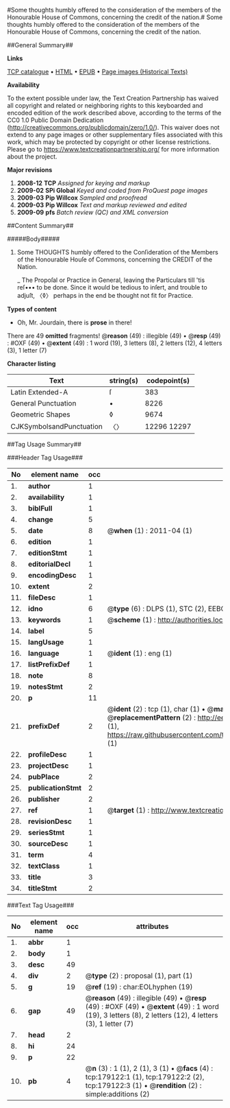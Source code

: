 #Some thoughts humbly offered to the consideration of the members of the Honourable House of Commons, concerning the credit of the nation.#
Some thoughts humbly offered to the consideration of the members of the Honourable House of Commons, concerning the credit of the nation.

##General Summary##

**Links**

[TCP catalogue](http://www.ota.ox.ac.uk/tcp/)  • 
[HTML](http://tei.it.ox.ac.uk/tcp/Texts-HTML/free/B05/B05921.html)  • 
[EPUB](http://tei.it.ox.ac.uk/tcp/Texts-EPUB/free/B05/B05921.epub) • 
[Page images (Historical Texts)](https://historicaltexts.jisc.ac.uk/eebo-52529009e)

**Availability**

To the extent possible under law, the Text Creation Partnership has waived all copyright and related or neighboring rights to this keyboarded and encoded edition of the work described above, according to the terms of the CC0 1.0 Public Domain Dedication (http://creativecommons.org/publicdomain/zero/1.0/). This waiver does not extend to any page images or other supplementary files associated with this work, which may be protected by copyright or other license restrictions. Please go to https://www.textcreationpartnership.org/ for more information about the project.

**Major revisions**

1. __2008-12__ __TCP__ *Assigned for keying and markup*
1. __2009-02__ __SPi Global__ *Keyed and coded from ProQuest page images*
1. __2009-03__ __Pip Willcox__ *Sampled and proofread*
1. __2009-03__ __Pip Willcox__ *Text and markup reviewed and edited*
1. __2009-09__ __pfs__ *Batch review (QC) and XML conversion*

##Content Summary##

#####Body#####

1. Some THOUGHTS humbly offered to the Conſideration of the Members of the Honourable Houſe of Commons, concerning the CREDIT of the Nation.

    _ The Propoſal or Practice in General, leaving the Particulars till 'tis reſ••• to be done. Since it would be tedious to inſert, and trouble to adjuſt, 〈◊〉 perhaps in the end be thought not fit for Practice.

**Types of content**

  * Oh, Mr. Jourdain, there is **prose** in there!

There are 49 **omitted** fragments! 
 @__reason__ (49) : illegible (49)  •  @__resp__ (49) : #OXF (49)  •  @__extent__ (49) : 1 word (19), 3 letters (8), 2 letters (12), 4 letters (3), 1 letter (7)

**Character listing**


|Text|string(s)|codepoint(s)|
|---|---|---|
|Latin Extended-A|ſ|383|
|General Punctuation|•|8226|
|Geometric Shapes|◊|9674|
|CJKSymbolsandPunctuation|〈〉|12296 12297|

##Tag Usage Summary##

###Header Tag Usage###

|No|element name|occ|attributes|
|---|---|---|---|
|1.|__author__|1||
|2.|__availability__|1||
|3.|__biblFull__|1||
|4.|__change__|5||
|5.|__date__|8| @__when__ (1) : 2011-04 (1)|
|6.|__edition__|1||
|7.|__editionStmt__|1||
|8.|__editorialDecl__|1||
|9.|__encodingDesc__|1||
|10.|__extent__|2||
|11.|__fileDesc__|1||
|12.|__idno__|6| @__type__ (6) : DLPS (1), STC (2), EEBO-CITATION (1), OCLC (1), VID (1)|
|13.|__keywords__|1| @__scheme__ (1) : http://authorities.loc.gov/ (1)|
|14.|__label__|5||
|15.|__langUsage__|1||
|16.|__language__|1| @__ident__ (1) : eng (1)|
|17.|__listPrefixDef__|1||
|18.|__note__|8||
|19.|__notesStmt__|2||
|20.|__p__|11||
|21.|__prefixDef__|2| @__ident__ (2) : tcp (1), char (1)  •  @__matchPattern__ (2) : ([0-9\-]+):([0-9IVX]+) (1), (.+) (1)  •  @__replacementPattern__ (2) : http://eebo.chadwyck.com/downloadtiff?vid=$1&page=$2 (1), https://raw.githubusercontent.com/textcreationpartnership/Texts/master/tcpchars.xml#$1 (1)|
|22.|__profileDesc__|1||
|23.|__projectDesc__|1||
|24.|__pubPlace__|2||
|25.|__publicationStmt__|2||
|26.|__publisher__|2||
|27.|__ref__|1| @__target__ (1) : http://www.textcreationpartnership.org/docs/. (1)|
|28.|__revisionDesc__|1||
|29.|__seriesStmt__|1||
|30.|__sourceDesc__|1||
|31.|__term__|4||
|32.|__textClass__|1||
|33.|__title__|3||
|34.|__titleStmt__|2||


###Text Tag Usage###

|No|element name|occ|attributes|
|---|---|---|---|
|1.|__abbr__|1||
|2.|__body__|1||
|3.|__desc__|49||
|4.|__div__|2| @__type__ (2) : proposal (1), part (1)|
|5.|__g__|19| @__ref__ (19) : char:EOLhyphen (19)|
|6.|__gap__|49| @__reason__ (49) : illegible (49)  •  @__resp__ (49) : #OXF (49)  •  @__extent__ (49) : 1 word (19), 3 letters (8), 2 letters (12), 4 letters (3), 1 letter (7)|
|7.|__head__|2||
|8.|__hi__|24||
|9.|__p__|22||
|10.|__pb__|4| @__n__ (3) : 1 (1), 2 (1), 3 (1)  •  @__facs__ (4) : tcp:179122:1 (1), tcp:179122:2 (2), tcp:179122:3 (1)  •  @__rendition__ (2) : simple:additions (2)|
